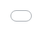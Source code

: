 ```yaml
---
title: "蓝屏工具箱插件上传教程"
date: 2024-06-01
---
```


## 前言

公司发布了新版本的[蓝屏工具箱](http://tools.chgskj.cn)，其中也有插件功能，这个功能很好的为开发者提供了一个分享自己的作品的一个平台以及展示自己的机会，那么这一篇文章就是来教大家如何在蓝屏工具箱上传插件

## 文字教程

1.安装并打开蓝屏工具箱

![](images/16_42_31_Snipaste_2024-06-01_16-42-20.png)

2.注册你的账号

![](images/16_45_4_Snipaste_2024-06-01_16-44-52.png)

注册完了是这样的，等待进入主页面

![](images/16_48_42_202406011648872.png)

3.进入主页后点击设置

![](images/17_0_26_202406011700495.png)

4.点击"成为开发者"

![](images/17_2_59_202406011702832.png)

5.点击商店进入插件市场

6.选择我要上传

![](images/17_17_37_202406011717759.png)

7.填写你要上传的插件信息

![](images/17_18_30_202406011718783.png)

8.选择主程序上传并等待审核

![](images/17_32_48_202406011732637.png)

![](images/17_34_42_202406011734996.png)

## 视频教程

没有看懂文字教程？没有关系，这里还有视频教程

<iframe style="position: absolute; width: 100%; height: 100%; left: 0; top: 0;" src="//player.bilibili.com/player.html?isOutside=true&amp;aid=1005242919&amp;bvid=BV1Cx4y1n71G&amp;cid=1565735057&amp;p=1&amp;as_wide=1&amp;high_quality=1&amp;danmaku=1" frameborder="no" scrolling="no"></iframe>

## 结尾

希望能够通过这篇文章来帮助你在蓝屏工具箱上传插件
